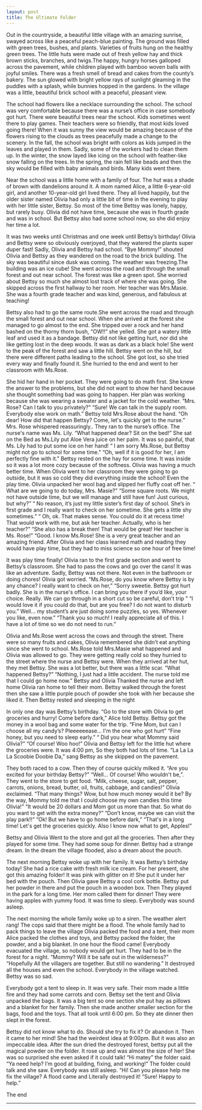```yaml
---
layout: post
title: The Ultimate Folder 
---
```

Out in the countryside, a beautiful little village with an amazing sunrise, swayed across like a peaceful peach-blue painting. The ground was filled with green trees, bushes, and plants. Varieties of fruits hung on the healthy green trees. The little huts were made out of fresh yellow hay and thick brown sticks, branches, and twigs.The happy, hungry horses galloped across the pavement, while children played with bamboo woven balls with joyful smiles. There was a fresh smell of bread and cakes from the county’s bakery. The sun glowed with bright yellow rays of sunlight gleaming in the puddles with a splash, while bunnies hopped in the gardens. In the village was a little, beautiful brick school with a peaceful, pleasant view. 

The school had flowers like a necklace surrounding the school. The school was very comfortable because there was a nurse’s office in case somebody got hurt. There were beautiful trees near the school. Kids sometimes went there to play games. Their teachers were so friendly, that most kids loved going there! When it was sunny the view would be amazing because of the flowers rising to the clouds as trees peacefully made a change to the scenery. In the fall, the school was bright with colors as kids jumped in the leaves and played in them. Sadly, some of the workers had to clean them up. In the winter, the snow layed like icing on the school with feather-like snow falling on the trees. In the spring, the rain fell like beads and then the sky would be filled with baby animals and birds.  Many kids went there.

 Near the school was a little home with a family of four. The hut was a shade of brown with dandelions around it. A mom named Alice, a little 6-year-old girl, and another 10-year-old girl lived there. They all lived happily, but the older sister named Olivia had only a little bit of time in the evening to play with her little sister, Bettsy. So most of the time Bettsy was lonely, happy, but rarely busy. Olivia did not have time, because she was in fourth grade and was in school. But Bettsy also had some school now, so she did enjoy her time a lot. 

 It was two weeks until Christmas and one week until Bettsy’s birthday! Olivia and Bettsy were so obviously overjoyed, that they watered the plants super duper fast! Sadly, Olivia and Bettsy had school. “Bye Mommy!” shouted Olivia and Bettsy as they wandered on the road to the brick building.  The sky was beautiful since dusk was coming. The weather was freezing.The building was an ice cube! She went across the road and through the small forest and out near school. The forest was like a green spot. She worried about Bettsy so much she almost lost track of where she was going. She skipped across the first hallway to her room. Her teacher was Mrs.Masie. She was a fourth grade teacher and was kind, generous, and fabulous at teaching!

Bettsy also had to go the same route.She went across the road and through the small forest and out near school.  When she arrived at the forest she managed to go almost to the end. She tripped over a rock and her hand bashed on the thorny thorn bush, “OW!!” she yelled. She got a watery little leaf and used it as a bandage.  Bettsy did not like getting hurt, nor did she like getting lost in the deep woods. It was as dark as a black hole! She went to the peak of the forest and saw a little hill. Bettsy went on the hill, but there were different paths leading to the school. She got lost, so she tried every way and finally found it. She hurried to the end and went to her classroom with Ms.Rose.

 She hid her hand in her pocket. They were going to do math first. She knew the answer to the problems, but she did not want to show her hand because she thought something bad was going to happen. Her plan  was working because she was wearing a sweater and a jacket for the cold weather.
 “Mrs. Rose? Can I talk to you privately?”
“Sure! We can talk in the supply room. Everybody else work on math.” Bettsy told Mrs.Rose about the hand. “Oh dear! How did that happen Bettsy? Come, let's quickly get to the nurse.” Mrs. Rose whispered reassuringly.. They ran to the nurse’s office.  The nurse's name was Ms. Lily.
“What happened dear? Sit on the bed!”
She sat on the Bed as Ms.Lily put Aloe Vera juice on her palm. It was so painful, that Ms. Lily had to put some ice on her hand! 
“ I am sorry Ms.Rose, but Bettsy might not go to school for some time.”
“Oh, well if it is good for her, I am perfectly fine with it.” Bettsy rested on the hay for some time. It was inside so it was a lot more cozy because of the softness.
Olivia was having a much better time. When Olivia went to her classroom they were going to go outside, but it was so cold they did everything inside the school! Even the play time. Olivia unpacked her wool bag and slipped her fluffy coat off her.
“ What are we going to do today, Mrs. Masie?”
“Some square roots. We might not have outside time, but we will manage and still have fun! Just curious, but why?”
“ No reason, it’s just my little sister’s first day of school. She’s in first grade and I really want to check on her sometime. She gets a little shy sometimes.”
“ Oh, ok. That makes sense. You could do it at recess time! That would work with me, but ask her teacher. Actually, who is her teacher?”
“She also has a break then! That would be great! Her teacher is Ms. Rose!” 
“Good. I know Ms.Rose! She is a very great teacher and an amazing friend.
After Olivia and her class learned math and reading they would have play time, but they had to miss science so one hour of free time! 
 
It was play time finally! Olivia ran to the first grade section and went to Bettsy’s classroom. She had to pass the cows and go over the cans! It was like an adventure.
 Sadly, Bettsy was not there. Not even in the bathroom or doing chores! Olivia got worried.
“Ms.Rose, do you know where Bettsy is by any chance? I really want to check on her,”
“Sorry sweetie. Bettsy got hurt badly. She is in the nurse's office. I can bring you there if you’d like, your choice. Really. We can go through in a short cut so be careful, don’t trip ”
“I would love it if you could do that, but are you free? I do not want to disturb you.”
Well… my student’s are just doing some puzzles, so yes. Whenever you like, even now.”
“Thank you so much! I really appreciate all of this. I have a lot of time so we do not need to run.”

Olivia and Ms.Rose went across the cows and through the street. There were so many fruits and cakes, Olivia remembered she didn’t eat anything since she went to school. Ms.Rose told Mrs.Masie what happened and Olivia was allowed to go. They were getting really cold so they hurried to the street where the nurse and Bettsy were. When they arrived at her hut, they met Bettsy. She was a lot better, but there was a little scar.
“What happened Bettsy?”
“Nothing, I just had a little accident. The nurse told me that I could go home now.”
Bettsy and Olivia Thanked the nurse and left home Olivia ran home to tell their mom. Bettsy walked through the forest then she saw a little purple pouch of powder she took with her because she liked it. Then Bettsy rested and sleeping in the night

In only one day was Bettsy’s birthday. “Go to the store with Olivia to get groceries and  hurry! Come before dark,” Alice told Bettsy. Bettsy got the money in a wool bag and some water for the trip.
“Fine Mom, but can I choose all my candy’s? Pleeeeeease… I'm the one who got hurt” 
“Fine honey, but you need to sleep early.” 
“ Did you hear what Mommy said Olivia?”
“Of course! Woo hoo!” 
Olivia and Bettsy left for the little hut where the groceries were. It was 4:00 pm, So they both had lots of time. “La La La La Scoobie Doobie Da,” sang Bettsy as she skipped on the pavement. 

They both raced to a cow. Then they of course quickly milked it. 
 “Are you excited for your birthday Bettsy?”
“Well… Of course! Who wouldn't be,”. They went to the store to get food.
“Milk, cheese, sugar, salt, pepper, carrots, onions, bread, butter, oil, fruits, cabbage, and candies!” Olivia exclaimed.
“That many things? Wow, but how much money would it be? By the way, Mommy told me that I could choose my own candies this time Olivia!”
 “It would be 20 dollars and Mom got us more than that. So what do you want to get with the extra money?”
“Don’t know, maybe we can visit the play park!!”
“Ok! But we have to go home before dark,”
“That's in a long time! Let's get the groceries quickly. Also I know now what to get, Apples!”

Bettsy and Olivia Went to the store and got all the groceries. Then after they played for some time. They had some soup for dinner. Bettsy had a strange dream. In the dream the village flooded, also a dream about the pouch. 

The next morning Bettsy woke up with her family. It was Bettsy’s birthday today! She had a rice cake with fresh milk ice cream. For her present, she got this amazing folder! It was pink with glitter on it! She put it under her bed with the pouch. Then Olivia gave Bettsy a cool cork bottle. Bettsy put her powder in there and put the pouch in a wooden box. Then They played in the park for a long time. Her mom called them for dinner! They were having apples with yummy food. It was time to sleep. Everybody was sound asleep.

 The next morning the whole family woke up to a siren. The weather alert rang! The cops said that there might be a flood. The whole family had to pack things to leave the village Olivia packed the food and a tent, their mom Alice packed the clothes and toys, and Bettsy packed the folder, the powder, and a big blanket. In one hour the flood came! Everybody evacuated the village, so nobody would get hurt. They had to be in the forest for a night. 
“Mommy? Will it be safe out in the wilderness?”
“Hopefully All the villagers are together. But still no wandering.”
It destroyed all the houses and even the school. Everybody in the village watched. Bettsy was so sad. 

Everybody got a tent to sleep in. It was very safe. Their mom made a little fire and they had some carrots and corn. Bettsy set the tent and Olivia unpacked the bags. It was a big tent so one section she put hay as pillows and a blanket for her family. Then she made another smaller section for the bags, food and the toys. That all took until 6:00 pm. So they ate dinner then slept in the forest.

Bettsy did not know what to do. Should she try to fix it? Or abandon it. Then it came to her mind! She had the weirdest idea at 9:00pm. But it was also an impeccable idea. After the sun dried the destroyed forest, bettsy put all the magical powder on the folder. It rose up and was almost the size of her! She was so surprised she even asked if it could talk!
“Hi matey” the folder said. “Ya need help? I’m good at building, fixing, and working!”
The folder could talk and she saw. Everybody was still asleep.
“Hi! Can you please help me fix the village? A flood came and Literally destroyed it!
“Sure! Happy to help.”
 




The end

---

